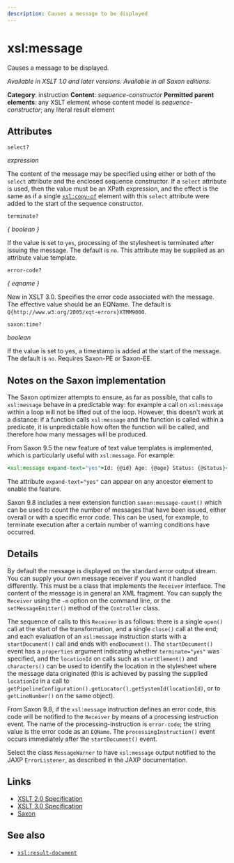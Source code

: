 ```yaml
---
description: Causes a message to be displayed
---
```


# xsl:message

Causes a message to be displayed.

_Available in XSLT 1.0 and later versions. Available in all Saxon editions._

**Category**: instruction
**Content**: _sequence-constructor_
**Permitted parent elements**: any XSLT element whose content model is _sequence-constructor_; any literal result element

## Attributes

`select?`

_expression_

The content of the message may be specified using either or both of the `select` attribute and the enclosed sequence constructor. If a `select` attribute is used, then the value must be an XPath expression, and the effect is the same as if a single [`xsl:copy-of`](xsl-copy-of.md) element with this `select` attribute were added to the start of the sequence constructor.

`terminate?`

_{ boolean }_

If the value is set to `yes`, processing of the stylesheet is terminated after issuing the message. The default is `no`. This attribute may be supplied as an attribute value template.

`error-code?`

_{ eqname }_

New in XSLT 3.0. Specifies the error code associated with the message. The effective value should be an EQName. The default is `Q{http://www.w3.org/2005/xqt-errors}XTMM9000`.

`saxon:time?`

_boolean_

If the value is set to yes, a timestamp is added at the start of the message. The default is `no`. Requires Saxon-PE or Saxon-EE.

## Notes on the Saxon implementation

The Saxon optimizer attempts to ensure, as far as possible, that calls to `xsl:message` behave in a predictable way: for example a call on `xsl:message` within a loop will not be lifted out of the loop. However, this doesn't work at a distance: if a function calls `xsl:message` and the function is called within a predicate, it is unpredictable how often the function will be called, and therefore how many messages will be produced.

From Saxon 9.5 the new feature of text value templates is implemented, which is particularly useful with `xsl:message`. For example:

```xslt
<xsl:message expand-text="yes">Id: {@id} Age: {@age} Status: {@status}</xsl:message>
```

The attribute `expand-text="yes"` can appear on any ancestor element to enable the feature.

Saxon 9.8 includes a new extension function `saxon:message-count()` which can be used to count the number of messages that have been issued, either overall or with a specific error code. This can be used, for example, to terminate execution after a certain number of warning conditions have occurred.

## Details

By default the message is displayed on the standard error output stream. You can supply your own message receiver if you want it handled differently. This must be a class that implements the `Receiver` interface. The content of the message is in general an XML fragment. You can supply the `Receiver` using the `-m` option on the command line, or the `setMessageEmitter()` method of the `Controller` class.

The sequence of calls to this `Receiver` is as follows: there is a single `open()` call at the start of the transformation, and a single `close()` call at the end; and each evaluation of an `xsl:message` instruction starts with a `startDocument()` call and ends with `endDocument()`. The `startDocument()` event has a `properties` argument indicating whether `terminate="yes"` was specified, and the `locationId` on calls such as `startElement()` and `characters()` can be used to identify the location in the stylesheet where the message data originated (this is achieved by passing the supplied `locationId` in a call to `getPipelineConfiguration().getLocator().getSystemId(locationId)`, or to `getLineNumber()` on the same object).

From Saxon 9.8, if the `xsl:message` instruction defines an error code, this code will be notified to the `Receiver` by means of a processing instruction event. The name of the processing-instruction is `error-code`; the string value is the error code as an `EQName`. The `processingInstruction()` event occurs immediately after the `startDocument()` event.

Select the class `MessageWarner` to have `xsl:message` output notified to the JAXP `ErrorListener`, as described in the JAXP documentation.

## Links

- [XSLT 2.0 Specification](http://www.w3.org/TR/xslt20/#element-message)
- [XSLT 3.0 Specification](http://www.w3.org/TR/xslt-30/#element-message)
- [Saxon](http://www.saxonica.com/documentation/index.html#!xsl-elements/message)

## See also

- [`xsl:result-document`](xsl-result-document.md)
